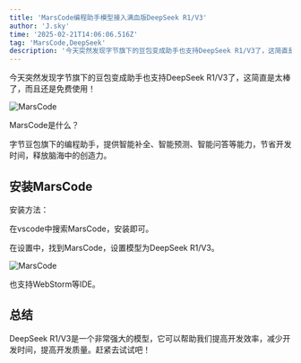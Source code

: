 ```yaml
---
title: 'MarsCode编程助手模型接入满血版DeepSeek R1/V3'
author: 'J.sky'
time: '2025-02-21T14:06:06.516Z'
tag: 'MarsCode,DeepSeek'
description: '今天突然发现字节旗下的豆包变成助手也支持DeepSeek R1/V3了，这简直是太棒了，而且还是免费使用！'
---
```


今天突然发现字节旗下的豆包变成助手也支持DeepSeek R1/V3了，这简直是太棒了，而且还是免费使用！

![MarsCode](https://www.suiyan.cc/assets/images/2025/ms.png)

MarsCode是什么？

字节豆包旗下的编程助手，提供智能补全、智能预测、智能问答等能力，节省开发时间，释放脑海中的创造力。

## 安装MarsCode

安装方法：

在vscode中搜索MarsCode，安装即可。

在设置中，找到MarsCode，设置模型为DeepSeek R1/V3。


![MarsCode](https://www.suiyan.cc/assets/images/2025/ms1.png)


也支持WebStorm等IDE。

## 总结

DeepSeek R1/V3是一个非常强大的模型，它可以帮助我们提高开发效率，减少开发时间，提高开发质量。赶紧去试试吧！
